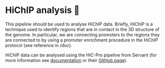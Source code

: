 # HiChIP analysis :thread:

This pipeline should be used to analyse HiChIP data. Briefly, HiChIP is a technique used to identify regions that are in contact in the 3D structure of the genome. In particular, we are connecting promoters to the regions they are connected to by using a promoter enrichment procedure in the HiChIP protocol (see reference in /doc).

HiChIP data can be analysed using the HiC-Pro pipeline from Servant (for more information see [documentation](http://nservant.github.io/HiC-Pro/QUICKSTART.html) or their [GitHub page](https://github.com/nservant/HiC-Pro)).


